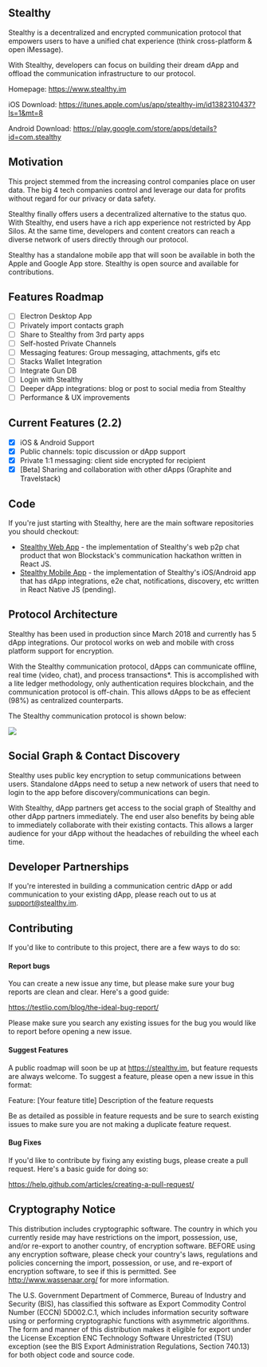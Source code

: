 ## Stealthy

Stealthy is a decentralized and encrypted communication protocol that empowers users to have a unified chat experience (think cross-platform & open iMessage). 

With Stealthy, developers can focus on building their dream dApp and offload the communication infrastructure to our protocol.

Homepage: https://www.stealthy.im

iOS Download: https://itunes.apple.com/us/app/stealthy-im/id1382310437?ls=1&mt=8

Android Download: https://play.google.com/store/apps/details?id=com.stealthy

## Motivation

This project stemmed from the increasing control companies place on user data. The big 4 tech companies control and leverage our data for profits without regard for our privacy or data safety.

Stealthy finally offers users a decentralized alternative to the status quo. With Stealthy, end users have a rich app experience not restricted by App Silos. At the same time, developers and content creators can reach a diverse network of users directly through our protocol.

Stealthy has a standalone mobile app that will soon be available in both the Apple and Google App store. Stealthy is open source and available for contributions. 

## Features Roadmap 

- [ ] Electron Desktop App
- [ ] Privately import contacts graph
- [ ] Share to Stealthy from 3rd party apps
- [ ] Self-hosted Private Channels
- [ ] Messaging features: Group messaging, attachments, gifs etc
- [ ] Stacks Wallet Integration
- [ ] Integrate Gun DB
- [ ] Login with Stealthy
- [ ] Deeper dApp integrations: blog or post to social media from Stealthy
- [ ] Performance & UX improvements

## Current Features (2.2)

- [x] iOS & Android Support
- [x] Public channels: topic discussion or dApp support
- [x] Private 1:1 messaging: client side encrypted for recipient
- [x] [Beta] Sharing and collaboration with other dApps (Graphite and Travelstack)

## Code

If you're just starting with Stealthy, here are the main software repositories you should checkout:

- [Stealthy Web App](https://github.com/stealthyim/webapp) - the implementation of Stealthy's web p2p chat product that won Blockstack's communication hackathon written in React JS.
- [Stealthy Mobile App](https://github.com/stealthyim/mobile) - the implementation of Stealthy's iOS/Android app that has dApp integrations, e2e chat, notifications, discovery, etc written in React Native JS (pending).

## Protocol Architecture

Stealthy has been used in production since March 2018 and currently has 5 dApp integrations. Our protocol works on web and mobile with cross platform support for encryption.

With the Stealthy communication protocol, dApps can communicate offline, real time (video, chat), and process transactions*. This is accomplished with a lite ledger methodology, only authentication requires blockchain, and the communication protocol is off-chain. This allows dApps to be as effecient (98%) as centralized counterparts. 

The Stealthy communication protocol is shown below:

<p>
<img src="https://www.stealthy.im/StealthyProtocolDiagram.svg" data-canonical-src="https://www.stealthy.im/StealthyProtocolDiagram.svg" />
</p>

## Social Graph & Contact Discovery

Stealthy uses public key encryption to setup communications between users. Standalone dApps need to setup a new network of users that need to login to the app before discovery/communications can begin.

With Stealthy, dApp partners get access to the social graph of Stealthy and other dApp partners immediately. The end user also benefits by being able to immediately collaborate with their existing contacts. This allows a larger audience for your dApp without the headaches of rebuilding the wheel each time.

## Developer Partnerships

If you're interested in building a communication centric dApp or add communication to your existing dApp, please reach out to us at [support@stealthy.im](mailto:support@stealthy.im).

## Contributing  

If you'd like to contribute to this project, there are a few ways to do so:

#### Report bugs
You can create a new issue any time, but please make sure your bug reports are clean and clear. Here's a good guide:

https://testlio.com/blog/the-ideal-bug-report/

Please make sure you search any existing issues for the bug you would like to report before opening a new issue.

#### Suggest Features
A public roadmap will soon be up at https://stealthy.im, but feature requests are always welcome. To suggest a feature, please open a new issue in this format:

Feature: [Your feature title]
Description of the feature requests

Be as detailed as possible in feature requests and be sure to search existing issues to make sure you are not making a duplicate feature request.

#### Bug Fixes
If you'd like to contribute by fixing any existing bugs, please create a pull request. Here's a basic guide for doing so:

https://help.github.com/articles/creating-a-pull-request/

## Cryptography Notice

This distribution includes cryptographic software. The country in which you currently reside may have restrictions on the import, possession, use, and/or re-export to another country, of encryption software. BEFORE using any encryption software, please check your country's laws, regulations and policies concerning the import, possession, or use, and re-export of encryption software, to see if this is permitted. See http://www.wassenaar.org/ for more information.

The U.S. Government Department of Commerce, Bureau of Industry and Security (BIS), has classified this software as Export Commodity Control Number (ECCN) 5D002.C.1, which includes information security software using or performing cryptographic functions with asymmetric algorithms. The form and manner of this distribution makes it eligible for export under the License Exception ENC Technology Software Unrestricted (TSU) exception (see the BIS Export Administration Regulations, Section 740.13) for both object code and source code.
